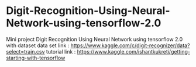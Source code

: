 # Digit-Recognition-Using-Neural-Network-using-tensorflow-2.0
Mini project Digit Recognition Using Neural Network using tensorflow 2.0
with dataset
data set link :
https://www.kaggle.com/c/digit-recognizer/data?select=train.csv
tutorial link :
https://www.kaggle.com/ishantkukreti/getting-starting-with-tensorflow
